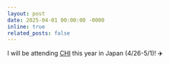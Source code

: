 ```yaml
---
layout: post
date: 2025-04-01 00:00:00 -0000
inline: true
related_posts: false
---
```


I will be attending [CHI](https://chi2025.acm.org/) this year in Japan (4/26-5/1)! ✈️